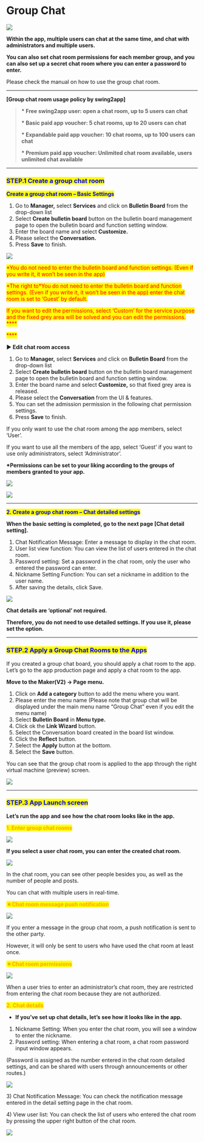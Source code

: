 # Group Chat

![](https://support.swing2app.com/wp-content/uploads/2018/09/bbh2.png)

**Within the app, multiple users can chat at the same time, and chat with administrators and multiple users.**

**You can also set chat room permissions for each member group, and you can also set up a secret chat room where you can enter a password to enter.**

Please check the manual on how to use the group chat room.

***

**\[Group chat room usage policy by swing2app]**

> **\* Free swing2app user: open a chat room, up to 5 users can chat**
>
> **\* Basic paid app voucher: 5 chat rooms, up to 20 users can chat**
>
> **\* Expandable paid app voucher: 10 chat rooms, up to 100 users can chat**
>
> **\* Premium paid app voucher: Unlimited chat room available, users unlimited chat available**

***

### <mark style="color:blue;">**STEP.1 Create a group chat room**</mark>

<mark style="color:blue;">**Create a group chat room – Basic Settings**</mark>

1. Go to **Manager,** select **Services** and click on **Bulletin Board** from the drop-down list
2. Select **Create bulletin board** button on the bulletin board management page to open the bulletin board and function setting window.
3. Enter the board name and select **Customize.**
4. Please select the **Conversation.**
5. Press **Save** to finish.

![](https://support.swing2app.com/wp-content/uploads/2018/09/b90-e1587043867147-1.png)

<mark style="color:red;">\*You do not need to enter the bulletin board and function settings. (Even if you write it, it won’t be seen in the app)</mark>

<mark style="color:red;">\*The right to\*You do not need to enter the bulletin board and function settings. (Even if you write it, it won’t be seen in the app) enter the chat room is set to ‘Guest’ by default.</mark>

<mark style="color:red;">If you want to edit the permissions, select ‘Custom’ for the service purpose and the fixed grey area will be solved and you can edit the permissions.</mark> <mark style="color:red;"></mark><mark style="color:red;">****</mark>&#x20;

<mark style="color:red;">****</mark>

**▶ Edit chat room access**

1. Go to **Manager,** select **Services** and click on **Bulletin Board** from the drop-down list
2. Select **Create bulletin board** button on the bulletin board management page to open the bulletin board and function setting window.
3. Enter the board name and select **Customize,**  so that fixed grey area is released.
4. Please select the **Conversation** from the UI & features.
5. You can set the admission permission in the following chat permission settings.
6. Press **Save** to finish.

If you only want to use the chat room among the app members, select ‘User’.

If you want to use all the members of the app, select ‘Guest’ if you want to use only administrators, select ‘Administrator’.

**\*Permissions can be set to your liking according to the groups of members granted to your app.**

![](https://support.swing2app.com/wp-content/uploads/2018/09/b93-e1587043895369-1.png)

![](https://support.swing2app.com/wp-content/uploads/2018/09/b-94.png)

***

<mark style="color:blue;">**2. Create a group chat room – Chat detailed settings**</mark>

**When the basic setting is completed, go to the next page \[Chat detail setting].**&#x20;

1. Chat Notification Message: Enter a message to display in the chat room.
2. User list view function: You can view the list of users entered in the chat room.
3. Password setting: Set a password in the chat room, only the user who entered the password can enter.
4. Nickname Setting Function: You can set a nickname in addition to the user name.
5. After saving the details, click Save.

![](https://support.swing2app.com/wp-content/uploads/2018/09/b91.png)

**Chat details are ‘optional’ not required.**&#x20;

**Therefore, you do not need to use detailed settings. If you use it, please set the option.**

***

### <mark style="color:blue;">**STEP.2 Apply a Group Chat Rooms to the Apps**</mark>

If you created a group chat board, you should apply a chat room to the app. Let’s go to the app production page and apply a chat room to the app.

**Move to the Maker(V2) → Page menu.**

1. Click on **Add a category** button to add the menu where you want.
2. Please enter the menu name (Please note that group chat will be displayed under the main menu name “Group Chat” even if you edit the menu name)
3. Select **Bulletin Board** in **Menu type.**
4. Click ok the **Link Wizard** button.
5. Select the Conversation board created in the board list window.
6. Click the **Reflect** button.
7. Select the **Apply** button at the bottom.
8. Select the **Save** button.

You can see that the group chat room is applied to the app through the right virtual machine (preview) screen.

![](https://support.swing2app.com/wp-content/uploads/2018/10/up6-1.png)

***

### <mark style="color:blue;">**STEP.3 App Launch screen**</mark>

**Let’s run the app and see how the chat room looks like in the app.**

<mark style="color:orange;">**1. Enter group chat rooms**</mark>

![](https://support.swing2app.com/wp-content/uploads/2018/09/gc1.png)

**If you select a user chat room, you can enter the created chat room.**

![](https://support.swing2app.com/wp-content/uploads/2018/09/88@3x.png)

In the chat room, you can see other people besides you, as well as the number of people and posts.

You can chat with multiple users in real-time.



<mark style="color:orange;">**★Chat room message push notification**</mark>

![](https://support.swing2app.com/wp-content/uploads/2018/10/%EC%98%81%EB%AC%B8\_%EC%B1%84%ED%8C%85%ED%99%94%EB%A9%B4.png)

If you enter a message in the group chat room, a push notification is sent to the other party.

However, it will only be sent to users who have used the chat room at least once.



<mark style="color:orange;">**★Chat room permissions**</mark>

![](https://support.swing2app.com/wp-content/uploads/2018/09/gc4.png)

When a user tries to enter an administrator’s chat room, they are restricted from entering the chat room because they are not authorized.



<mark style="color:orange;">**2. Chat details**</mark>

* **If you’ve set up chat details, let’s see how it looks like in the app.**

1. Nickname Setting: When you enter the chat room, you will see a window to enter the nickname.
2. Password setting: When entering a chat room, a chat room password input window appears.

(Password is assigned as the number entered in the chat room detailed settings, and can be shared with users through announcements or other routes.)

![](https://support.swing2app.com/wp-content/uploads/2018/09/gc3.png)

3\) Chat Notification Message: You can check the notification message entered in the detail setting page in the chat room.

4\) View user list: You can check the list of users who entered the chat room by pressing the upper right button of the chat room.

![](https://support.swing2app.com/wp-content/uploads/2018/09/gc6.png)
